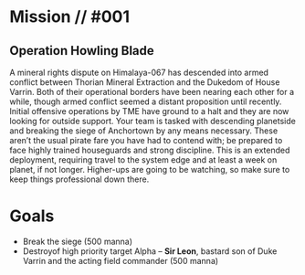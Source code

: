 # Mission // #001
## Operation Howling Blade

A mineral rights dispute on Himalaya-067 has descended into armed conflict between Thorian Mineral Extraction and the Dukedom of House Varrin. Both of their operational borders have been nearing each other for a while, though armed conflict seemed a distant proposition until recently. Initial offensive operations by TME have ground to a halt and they are now looking for outside support. 
Your team is tasked with descending planetside and breaking the siege of Anchortown by any means necessary. These aren’t the usual pirate fare you have had to contend with; be prepared to face highly trained houseguards and strong discipline.
This is an extended deployment, requiring travel to the system edge and at least a week on planet, if not longer. Higher-ups are going to be watching, so make sure to keep things professional down there. 
# Goals
- Break the siege (500 manna)
- Destroyof high priority target Alpha – **Sir Leon**, bastard son of Duke Varrin and the acting field commander (500 manna)
